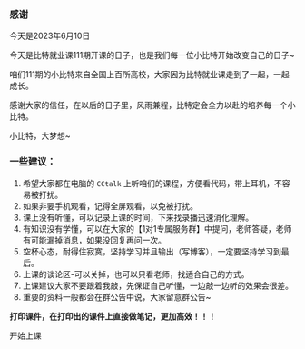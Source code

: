 ### 感谢

今天是2023年6月10日

今天是比特就业课111期开课的日子，也是我们每一位小比特开始改变自己的日子~

咱们111期的小比特来自全国上百所高校，大家因为比特就业课走到了一起，一起成长。

感谢大家的信任，在以后的日子里，风雨兼程，比特定会全力以赴的培养每一个小比特。

小比特，大梦想~



### 一些建议：

1. 希望大家都在电脑的 `CCtalk` 上听咱们的课程，方便看代码，带上耳机，不容易被打扰。
2. 如果非要手机观看，记得全屏观看，以免被打扰。
3. 课上没有听懂，可以记录上课的时间，下来找录播迅速消化理解。
4. 有知识没有学懂，可以在大家的【1对1专属服务群】中提问，老师答疑，老师有可能漏掉消息，如果没回复再问一次。
5. 空杯心态，耐得住寂寞，坚持学习并且输出（写博客），一定要坚持学习到最后。
6. 上课的谈论区-可以关掉，也可以只看老师，找适合自己的方式。
7. 上课建议大家不要跟着我敲，先保证自己听懂，一边敲一边听的效果会很差。
7. 重要的资料一般都会在群公告中说，大家留意群公告~

**打印课件，在打印出的课件上直接做笔记，更加高效！！！**

开始上课
